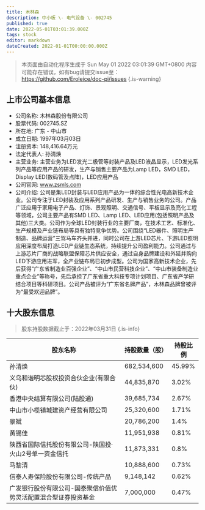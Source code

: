 ```yaml
---
title: 木林森
description: 中小板 \- 电气设备 \- 002745
published: true
date: 2022-05-01T03:01:39.000Z
tags: stock
editor: markdown
dateCreated: 2022-01-01T00:00:00.000Z
---
```


> 本页面由自动化程序生成于 Sun May 01 2022 03:01:39 GMT+0800
> 内容可能存在错误，如有bug请提交issue至：https://github.com/Eroleice/doc-pi/issues
{.is-warning}

## 上市公司基本信息
- 公司名称: 木林森股份有限公司
- 股票代码: 002745.SZ
- 所在地: 广东 - 中山市
- 成立日期: 1997年03月03日
- 注册资本: 148,416.64万元
- 法定代表人: 孙清焕
- 主营业务: 主营业务为LED发光二极管等封装产品及LED液晶显示，LED发光系列产品等应用产品的研发，生产与销售主要产品为Lamp LED，SMD LED，Display LED(数码管及点阵)，LED应用产品
- 公司官网: www.zsmls.com
- 公司介绍: 公司是集LED封装与LED应用产品为一体的综合性光电高新技术企业。公司专注于LED封装及应用系列产品研发、生产与销售业务的公司。产品广泛应用于家用电子产品、灯饰、景观照明、交通信号、平板显示及亮化工程等领域，公司主要产品有SMD LED、Lamp LED、LED应用(包括照明产品及其他)三大类。公司作为全球LED封装行业的主要厂商，在技术工艺、标准化、生产规模及产业链布局等具有独特竞争优势。公司围绕“LED器件、照明生产制造、品牌运营”三驾马车齐头并进，同时公司在上游LED芯片、下游LED照明应用深度布局打造LED产业链生态系统，持续提升公司盈利能力。公司通过与上游芯片厂商的战略联盟保障芯片供应安全，通过自身品牌建设和外延并购向LED下游应用进军，全产业链布局已初步成型。公司为国家高新技术企业，先后获得“广东省制造业百强企业”、“中山市民营科技企业”、“中山市装备制造业重点企业”等称号，先后承担了广东省重大科技专项计划项目、广东省产学研结合项目等科研项目。公司产品被评为“广东省名牌产品”，木林森品牌曾被评为“最受欢迎品牌”。


## 十大股东信息
> 股东持股数据截止于：2022年03月31日
{.is-info}

| 股东名称 | 持股数量（股） | 持股比例 |
| --- | --- | --- |
| 孙清焕 | 682,534,600 | 45.99% |
| 义乌和谐明芯股权投资合伙企业(有限合伙) | 44,835,870 | 3.02% |
| 香港中央结算有限公司(陆股通) | 39,685,734 | 2.67% |
| 中山市小榄镇城建资产经营有限公司 | 25,320,600 | 1.71% |
| 景斌 | 20,786,200 | 1.4% |
| 黄锡佳 | 11,951,938 | 0.81% |
| 陕西省国际信托股份有限公司-陕国投·火山2号单一资金信托 | 11,873,331 | 0.8% |
| 马黎清 | 10,888,600 | 0.73% |
| 信泰人寿保险股份有限公司-传统产品 | 9,148,142 | 0.62% |
| 广发银行股份有限公司-国泰聚信价值优势灵活配置混合型证券投资基金 | 7,000,000 | 0.47% |




